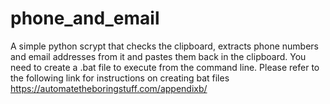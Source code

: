 # phone_and_email
A simple python scrypt that checks the clipboard, extracts phone numbers and email addresses from it and pastes them back in the clipboard.
You need to create a .bat file to execute from the command line.
Please refer to the following link for instructions on creating bat files
https://automatetheboringstuff.com/appendixb/
